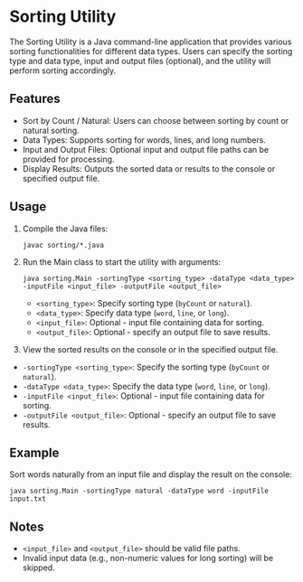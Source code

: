 # Sorting Utility
The Sorting Utility is a Java command-line application that provides various sorting functionalities for different data types. Users can specify the sorting type and data type, input and output files (optional), and the utility will perform sorting accordingly.

## Features
* Sort by Count / Natural: Users can choose between sorting by count or natural sorting.
* Data Types: Supports sorting for words, lines, and long numbers.
* Input and Output Files: Optional input and output file paths can be provided for processing.
* Display Results: Outputs the sorted data or results to the console or specified output file.

## Usage
1. Compile the Java files:
    ```
    javac sorting/*.java
    ```
2. Run the Main class to start the utility with arguments:
    ```
    java sorting.Main -sortingType <sorting_type> -dataType <data_type> -inputFile <input_file> -outputFile <output_file>
    ```
   * `<sorting_type>`: Specify sorting type (`byCount` or `natural`).
   * `<data_type>`: Specify data type (`word`, `line`, or `long`).
   * `<input_file>`: Optional - input file containing data for sorting.
   * `<output_file>`: Optional - specify an output file to save results.

3. View the sorted results on the console or in the specified output file.

* `-sortingType <sorting_type>`: Specify the sorting type (`byCount` or `natural`).
* `-dataType <data_type>`: Specify the data type (`word`, `line`, or `long`).
* `-inputFile <input_file>`: Optional - input file containing data for sorting.
* `-outputFile <output_file>`: Optional - specify an output file to save results.

## Example
Sort words naturally from an input file and display the result on the console:
```
java sorting.Main -sortingType natural -dataType word -inputFile input.txt
```

## Notes
* `<input_file>` and `<output_file>` should be valid file paths.
* Invalid input data (e.g., non-numeric values for long sorting) will be skipped.